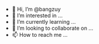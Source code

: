- 👋 Hi, I’m @bangzuy
- 👀 I’m interested in ...
- 🌱 I’m currently learning ...
- 💞️ I’m looking to collaborate on ...
- 📫 How to reach me ...

<!---
bangzuy/bangzuy is a ✨ special ✨ repository because its `README.md` (this file) appears on your GitHub profile.
You can click the Preview link to take a look at your changes.
--->
